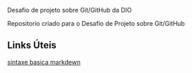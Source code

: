 Desafio de projeto sobre Git/GitHub da DIO 

Repositorio criado para o Desafio de Projeto sobre Git/GitHub

## Links Úteis
[sintaxe basica markdewn](https://www.markdownguide.org/)
